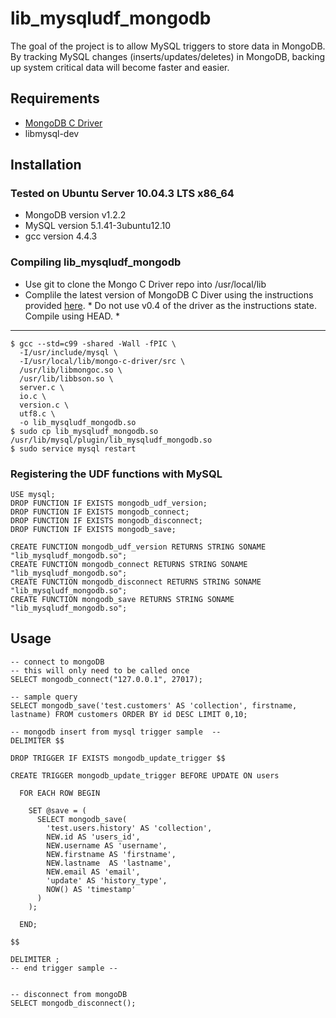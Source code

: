 # lib_mysqludf_mongodb

The goal of the project is to allow MySQL triggers to store data in MongoDB.  By tracking MySQL changes (inserts/updates/deletes) in MongoDB, backing up system critical data will become faster and easier.

## Requirements
*  [MongoDB C Driver](http://www.mongodb.org/display/DOCS/C+Language+Center)
*  libmysql-dev

## Installation

### Tested on Ubuntu Server 10.04.3 LTS x86_64
* MongoDB version v1.2.2
* MySQL version 5.1.41-3ubuntu12.10
* gcc version 4.4.3
  

### Compiling lib_mysqludf_mongodb
* Use git to clone the Mongo C Driver repo into /usr/local/lib
* Complile the latest version of MongoDB C Diver using the instructions provided [here](http://api.mongodb.org/c/current/building.html).  * Do not use v0.4 of the driver as the instructions state. Compile using HEAD. *

- - -

    $ gcc --std=c99 -shared -Wall -fPIC \
      -I/usr/include/mysql \
      -I/usr/local/lib/mongo-c-driver/src \
      /usr/lib/libmongoc.so \
      /usr/lib/libbson.so \
      server.c \
      io.c \
      version.c \
      utf8.c \
      -o lib_mysqludf_mongodb.so
    $ sudo cp lib_mysqludf_mongodb.so /usr/lib/mysql/plugin/lib_mysqludf_mongodb.so
    $ sudo service mysql restart

### Registering the UDF functions with MySQL
    USE mysql;
    DROP FUNCTION IF EXISTS mongodb_udf_version;
    DROP FUNCTION IF EXISTS mongodb_connect;
    DROP FUNCTION IF EXISTS mongodb_disconnect;
    DROP FUNCTION IF EXISTS mongodb_save;

    CREATE FUNCTION mongodb_udf_version RETURNS STRING SONAME "lib_mysqludf_mongodb.so";
    CREATE FUNCTION mongodb_connect RETURNS STRING SONAME "lib_mysqludf_mongodb.so";
    CREATE FUNCTION mongodb_disconnect RETURNS STRING SONAME "lib_mysqludf_mongodb.so";
    CREATE FUNCTION mongodb_save RETURNS STRING SONAME "lib_mysqludf_mongodb.so";

## Usage
    -- connect to mongoDB
    -- this will only need to be called once
    SELECT mongodb_connect("127.0.0.1", 27017);

    -- sample query
    SELECT mongodb_save('test.customers' AS 'collection', firstname, lastname) FROM customers ORDER BY id DESC LIMIT 0,10;

    -- mongodb insert from mysql trigger sample  --
    DELIMITER $$

    DROP TRIGGER IF EXISTS mongodb_update_trigger $$
     
    CREATE TRIGGER mongodb_update_trigger BEFORE UPDATE ON users
      
      FOR EACH ROW BEGIN
      
        SET @save = (
          SELECT mongodb_save(
            'test.users.history' AS 'collection',
            NEW.id AS 'users_id',
            NEW.username AS 'username',
            NEW.firstname AS 'firstname', 
            NEW.lastname  AS 'lastname',
            NEW.email AS 'email',
            'update' AS 'history_type',
            NOW() AS 'timestamp'
          )
        );
     
      END;

    $$

    DELIMITER ;
    -- end trigger sample --


    -- disconnect from mongoDB
    SELECT mongodb_disconnect();
